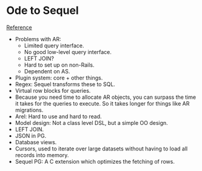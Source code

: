 # Ode to Sequel
[Reference](https://twin.github.io/ode-to-sequel/)

- Problems with AR:
  - Limited query interface.
  - No good low-level query interface.
  - LEFT JOIN?
  - Hard to set up on non-Rails.
  - Dependent on AS.
- Plugin system: core + other things.
- Regex: Sequel transforms these to SQL.
- Virtual row blocks for queries.
- Because you need time to allocate AR objects, you can surpass the time it takes for the queries to execute. So it takes longer for things like AR migrations.
- Arel: Hard to use and hard to read.
- Model design: Not a class level DSL, but a simple OO design.
- LEFT JOIN.
- JSON in PG.
- Database views.
- Cursors, used to iterate over large datasets without having to load all records into memory.
- Sequel PG: A C extension which optimizes the fetching of rows.
